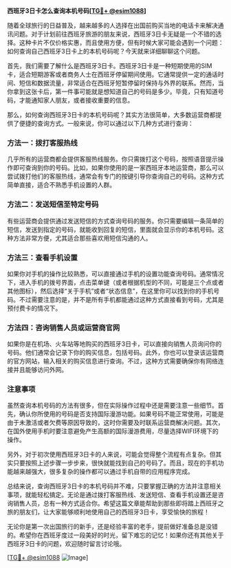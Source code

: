 **西班牙3日卡怎么查询本机号码[[TG💪+ @esim1088](https://t.me/s/esim1088)]**

随着全球旅行的日益普及，越来越多的人选择在出国前购买当地的电话卡来解决通讯问题。对于计划前往西班牙旅游的朋友来说，西班牙3日卡无疑是一个不错的选择。这种卡片不仅价格实惠，而且使用方便，但有时候大家可能会遇到一个问题：如何查询自己西班牙3日卡上的本机号码呢？今天就来详细聊聊这个问题。

首先，我们需要了解什么是西班牙3日卡。西班牙3日卡是一种短期使用的SIM卡，适合短期游客或者商务人士在西班牙停留期间使用。它通常提供一定的通话时间、短信和数据流量，非常适合在西班牙短暂停留时保持与外界的联系。然而，当你拿到这张卡后，第一件事可能就是想知道自己的号码是多少。毕竟，只有知道号码，才能通知家人朋友，或者接收重要的信息。

那么，如何查询西班牙3日卡的本机号码呢？其实方法很简单，大多数运营商都提供了便捷的查询方式。一般来说，你可以通过以下几种方式进行查询：

### 方法一：拨打客服热线

几乎所有的运营商都会提供客服热线服务。你只需拨打这个号码，按照语音提示操作即可查询到你的号码。比如，如果你使用的是一家西班牙本地运营商，那么可以尝试拨打他们的客服热线，通常会有专门的按键引导你查询自己的号码。这种方式简单直接，适合不熟悉手机设置的人群。

### 方法二：发送短信至特定号码

有些运营商会提供通过发送短信的方式查询号码的服务。你只需要编辑一条简单的短信，发送到指定的号码，就能收到回复的短信，里面就会显示你的本机号码。这种方法非常方便，尤其适合那些喜欢用短信沟通的人。

### 方法三：查看手机设置

如果你对手机的操作比较熟悉，可以直接通过手机的设置功能查询号码。通常情况下，进入手机的拨号界面，点击菜单键（或者根据机型的不同，可能是三个点或者其他图标），然后选择“关于手机”或者“状态信息”，在这里你可以找到你的手机号码。不过需要注意的是，并不是所有手机都能通过这种方式直接看到号码，尤其是预付费卡的情况下。

### 方法四：咨询销售人员或运营商官网

如果你是在机场、火车站等地购买的西班牙3日卡，可以直接向销售人员询问你的号码。他们通常会记录下你的购买信息，包括号码。此外，你也可以登录该运营商的官方网站，输入相关的购买信息进行查询。不过，这种方式需要确保你有网络连接并且能够访问外网。

### 注意事项

虽然查询本机号码的方法有很多，但在实际操作过程中还是需要注意一些细节。首先，确认你所使用的号码是否支持国际漫游功能。如果号码不能正常使用，可能是由于未激活或者欠费等原因导致的，这时你需要及时联系运营商解决问题。其次，在国外使用手机时要注意避免产生高额的国际漫游费用，尽量选择WIFI环境下的操作。

另外，对于初次使用西班牙3日卡的人来说，可能会觉得整个流程有点复杂。但其实只要按照上述步骤一步步来，很快就能找到自己的号码了。而且，现在的手机功能越来越强大，很多复杂的操作都可以通过手机自带的应用程序完成。

总结来说，查询西班牙3日卡的本机号码并不难，只要掌握正确的方法并注意相关事项，就能轻松搞定。无论是通过拨打客服热线、发送短信、查看手机设置还是咨询销售人员，总有一种方式适合你。希望这篇文章能帮助到那些即将踏上西班牙之旅的朋友们，让大家能够顺利地使用自己的西班牙3日卡，享受愉快的旅程！

无论你是第一次出国旅行的新手，还是经验丰富的老手，提前做好准备总是没错的。希望你在西班牙度过一段美好的时光，留下难忘的记忆！如果你还有其他关于西班牙3日卡的问题，欢迎随时留言讨论哦。

[[TG💪+ @esim1088](https://t.me/s/esim1088) ![Image](https://i.postimg.cc/4NQfJmqS/Snipaste-2025-05-13-00-14-12.png)]